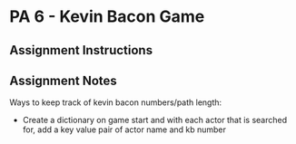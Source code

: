 # PA 6 - Kevin Bacon Game

## Assignment Instructions

## Assignment Notes
Ways to keep track of kevin bacon numbers/path length:
- Create a dictionary on game start and with each actor that is searched for, add a key value pair of actor name and kb number
